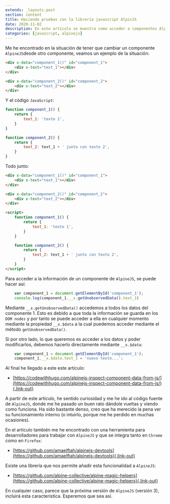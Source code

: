 ```yaml
---
extends: _layouts.post
section: content
title: Haciendo pruebas con la librería javascript AlpinJS
date: 2020-11-02
description: En este artículo se muestra como acceder a componentes AlpineJS desde fuera de ellos, a la vez que se es capaz de modificar sus propiedades desde fuera
categories: [javascript, alpinejs]
---
```


Me he encontrado en la situación de tener que cambiar un componente `AlpineJS`desde otro componente, veamos un ejemplo de la situación:

```html 
<div x-data="component_1()" id="component_1">
    <div x-text="text_1"></div>
</div>   

<div x-data="component_2()" id="component_2">
    <div x-text="text_2"></div>
</div>  
```

Y el código `JavaScript`:

```javascript 
function component_1() {
    return {
        text_1: 'texto 1',
    }
}

function component_2() {
    return {
        text_2: text_1 + ' junto con texto 2',
    }
}
```

Todo junto:

```html 
<div x-data="component_1()" id="component_1">
    <div x-text="text_1"></div>
</div>   

<div x-data="component_2()" id="component_2">
    <div x-text="text_2"></div>
</div> 

<script>
    function component_1() {
        return {
            text_1: 'texto 1',
        }
    }

    function component_2() {
        return {
            text_2: text_1 + ' junto con texto 2',
        }
    }
</script> 
```
Para acceder a la información de un componente de `AlpineJS`, se puede hacer así:

```javascript 
    var component_1 = document.getElementById('component_1');
    console.log(component_1.__x.getUnobservedData().text_1)
```

Mediante `__x.getUnobservedData()` accedemos a todos los datos del componente 1. Esto es debido a que toda la información se guarda en los `DOM nodes` y por tanto se puede acceder a ella en cualquier momento mediante la propiedad `__x.$data` a la cual puedemos acceder mediante el método `getUnobservedData()`.

Si por otro lado, lo que queremos es acceder a los datos y poder modificarlos, debemos hacerlo directamente mediante `__x.$data`:

```javascript 
    var component_1 = document.getElementById('component_1');
    component_1.__x.$data.text_1 = 'nuevo texto...';
```

Al final he llegado a este este artículo:

+ [https://codewithhugo.com/alpinejs-inspect-component-data-from-js/](https://codewithhugo.com/alpinejs-inspect-component-data-from-js/){.link-out}

A partir de este artículo, he sentido curiosidad y me he ido al código fuente de `AlpineJS`, donde me he pasado un buen rato dándole vueltas y viendo como funciona. Ha sido bastante denso, creo que ha merecido la pena ver su funcionamiento interno (o intuirlo, porque me he perdido en muchas ocasiones).

En el artículo también me he encontrado con una herramienta para desarrolladores para trabajar con `AlpineJS` y que se integra tanto en `Chrome` como en `Firefox`:

+ [https://github.com/amaelftah/alpinejs-devtools](https://github.com/amaelftah/alpinejs-devtools){.link-out}

Existe una librería que nos permite añadir esta funcionalidad a `AlpineJS`:

+ [https://github.com/alpine-collective/alpine-magic-helpers](https://github.com/alpine-collective/alpine-magic-helpers){.link-out}

En cualquier caso, parece que la próxima versión de `AlpineJS` (versión 3), incluirá esta característica. Esperemos que sea así.

